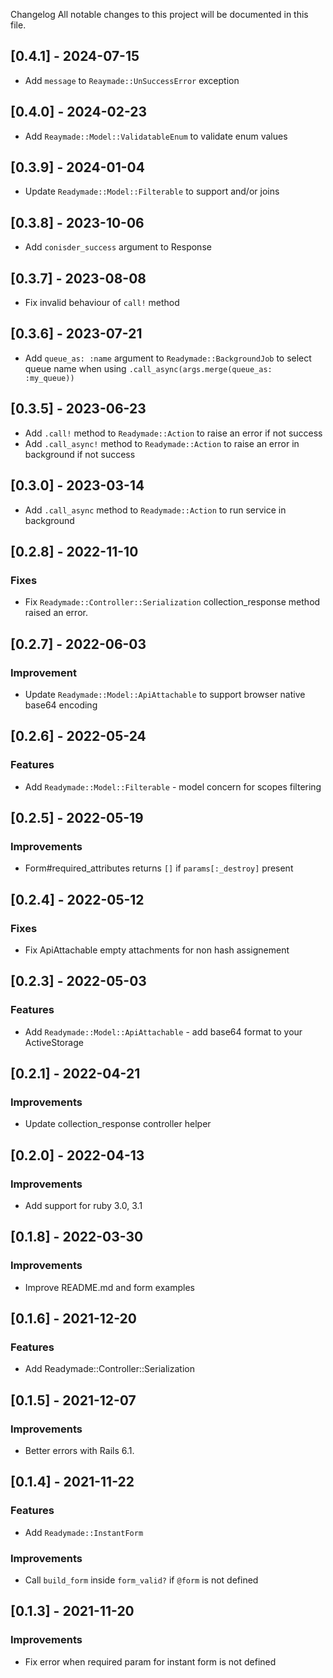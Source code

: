 Changelog
All notable changes to this project will be documented in this file.

## [0.4.1] - 2024-07-15

* Add `message` to `Reaymade::UnSuccessError` exception

## [0.4.0] - 2024-02-23

* Add `Reaymade::Model::ValidatableEnum` to validate enum values

## [0.3.9] - 2024-01-04

* Update `Readymade::Model::Filterable` to support and/or joins

## [0.3.8] - 2023-10-06

* Add `conisder_success` argument to Response

## [0.3.7] - 2023-08-08

* Fix invalid behaviour of `call!` method

## [0.3.6] - 2023-07-21

* Add `queue_as: :name` argument to `Readymade::BackgroundJob` to select queue name when using `.call_async(args.merge(queue_as: :my_queue))`

## [0.3.5] - 2023-06-23

* Add `.call!` method to `Readymade::Action` to raise an error if not success
* Add `.call_async!` method to `Readymade::Action` to raise an error in background if not success

## [0.3.0] - 2023-03-14

* Add `.call_async` method to `Readymade::Action` to run service in background

## [0.2.8] - 2022-11-10

### Fixes

* Fix `Readymade::Controller::Serialization` collection_response method raised an error.

## [0.2.7] - 2022-06-03

### Improvement

* Update `Readymade::Model::ApiAttachable` to support browser native base64 encoding

## [0.2.6] - 2022-05-24

### Features

* Add `Readymade::Model::Filterable` - model concern for scopes filtering

## [0.2.5] - 2022-05-19

### Improvements

* Form#required_attributes returns `[]` if `params[:_destroy]` present

## [0.2.4] - 2022-05-12

### Fixes

* Fix ApiAttachable empty attachments for non hash assignement

## [0.2.3] - 2022-05-03

### Features

* Add `Readymade::Model::ApiAttachable` - add base64 format to your ActiveStorage

## [0.2.1] - 2022-04-21

### Improvements

* Update collection_response controller helper

## [0.2.0] - 2022-04-13

### Improvements

* Add support for ruby 3.0, 3.1

## [0.1.8] - 2022-03-30

### Improvements

* Improve README.md and form examples

## [0.1.6] - 2021-12-20

### Features

* Add Readymade::Controller::Serialization

## [0.1.5] - 2021-12-07

### Improvements

* Better errors with Rails 6.1.

## [0.1.4] - 2021-11-22

### Features

* Add `Readymade::InstantForm`

### Improvements

* Call `build_form` inside `form_valid?` if `@form` is not defined

## [0.1.3] - 2021-11-20

### Improvements

* Fix error when required param for instant form is not defined
